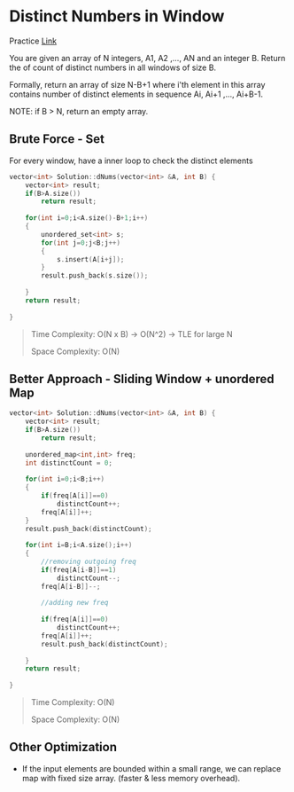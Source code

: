 # Distinct Numbers in Window


Practice [Link](https://www.interviewbit.com/problems/distinct-numbers-in-window/)

You are given an array of N integers, A1, A2 ,..., AN and an integer B. Return the of count of distinct numbers in all windows of size B.

Formally, return an array of size N-B+1 where i'th element in this array contains number of distinct elements in sequence Ai, Ai+1 ,..., Ai+B-1.

NOTE:  if B > N, return an empty array.


## Brute Force - Set

For every window, have a inner loop to check the distinct elements

```cpp
vector<int> Solution::dNums(vector<int> &A, int B) {
    vector<int> result;
    if(B>A.size())
        return result;
        
    for(int i=0;i<A.size()-B+1;i++)
    {
        unordered_set<int> s;
        for(int j=0;j<B;j++)
        {
            s.insert(A[i+j]);
        }
        result.push_back(s.size());
        
    }
    return result;
    
}
```
> Time Complexity: O(N x B) -> O(N^2) -> TLE for large N
>
> Space Complexity: O(N)

## Better Approach - Sliding Window + unordered Map

```cpp
vector<int> Solution::dNums(vector<int> &A, int B) {
    vector<int> result;
    if(B>A.size())
        return result;
        
    unordered_map<int,int> freq;
    int distinctCount = 0;
        
    for(int i=0;i<B;i++)
    {
        if(freq[A[i]]==0)
            distinctCount++;
        freq[A[i]]++;
    }
    result.push_back(distinctCount);
        
    for(int i=B;i<A.size();i++)
    {
        //removing outgoing freq
        if(freq[A[i-B]]==1)
            distinctCount--;
        freq[A[i-B]]--;
        
        //adding new freq
        
        if(freq[A[i]]==0)
            distinctCount++;
        freq[A[i]]++;
        result.push_back(distinctCount);
        
    }
    return result;
    
}

```

> Time Complexity: O(N)
>
> Space Complexity: O(N)

## Other Optimization

- If the input elements are bounded within a small range, we can replace map with fixed size array. (faster & less memory overhead).
